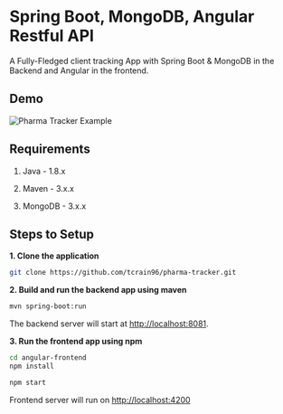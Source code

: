 # Spring Boot, MongoDB, Angular Restful API 

A Fully-Fledged client tracking App with Spring Boot & MongoDB in the Backend and Angular in the frontend.

## Demo

![Pharma Tracker Example](https://github.com/user-attachments/assets/1fafc39c-724d-4337-95e4-d423ea4a9f5d)

## Requirements

1. Java - 1.8.x

2. Maven - 3.x.x

3. MongoDB - 3.x.x

## Steps to Setup

**1. Clone the application**

```bash
git clone https://github.com/tcrain96/pharma-tracker.git
```

**2. Build and run the backend app using maven**

```bash
mvn spring-boot:run
```

The backend server will start at <http://localhost:8081>.

**3. Run the frontend app using npm**

```bash
cd angular-frontend
npm install
```

```bash
npm start
```

Frontend server will run on <http://localhost:4200>
